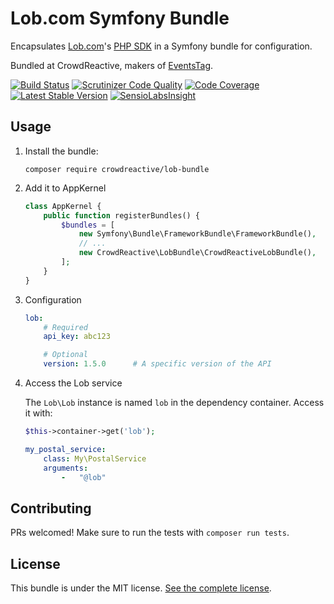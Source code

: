 # Lob.com Symfony Bundle

Encapsulates [Lob.com][lob.com]'s [PHP SDK][lob/lob-php] in a Symfony bundle for configuration.

Bundled at CrowdReactive, makers of [EventsTag](https://eventstag.com/).

[![Build Status](https://travis-ci.org/CrowdReactive/lob-bundle.svg?branch=master)](https://travis-ci.org/CrowdReactive/lob-bundle)
[![Scrutinizer Code Quality](https://scrutinizer-ci.com/g/CrowdReactive/lob-bundle/badges/quality-score.png?b=master)](https://scrutinizer-ci.com/g/CrowdReactive/lob-bundle/?branch=master)
[![Code Coverage](https://scrutinizer-ci.com/g/CrowdReactive/lob-bundle/badges/coverage.png?b=master)](https://scrutinizer-ci.com/g/CrowdReactive/lob-bundle/?branch=master)
[![Latest Stable Version](https://poser.pugx.org/CrowdReactive/lob-bundle/v/stable.svg)](https://packagist.org/packages/CrowdReactive/lob-bundle)
[![SensioLabsInsight](https://insight.sensiolabs.com/projects/3a7ed444-dbd0-48cd-8b33-a383bf30c6b2/mini.png)](https://insight.sensiolabs.com/projects/3a7ed444-dbd0-48cd-8b33-a383bf30c6b2)

## Usage

1.  Install the bundle:
    ```
    composer require crowdreactive/lob-bundle
    ```

2.  Add it to AppKernel

    ```php
    class AppKernel {
        public function registerBundles() {
            $bundles = [
                new Symfony\Bundle\FrameworkBundle\FrameworkBundle(),
                // ...
                new CrowdReactive\LobBundle\CrowdReactiveLobBundle(),
            ];
        }
    }
    ```

3.  Configuration

    ```yml
    lob:
        # Required
        api_key: abc123

        # Optional
        version: 1.5.0      # A specific version of the API
    ```

4.  Access the Lob service

    The `Lob\Lob` instance is named `lob` in the dependency container. Access it with:

    ```php
    $this->container->get('lob');
    ```

    ```yml
    my_postal_service:
        class: My\PostalService
        arguments:
            -   "@lob"
    ```

## Contributing

PRs welcomed! Make sure to run the tests with `composer run tests`.

## License

This bundle is under the MIT license. [See the complete license][license].

[lob.com]: https://lob.com/
[lob/lob-php]: https://github.com/lob/lob-php
[license]: LICENSE

